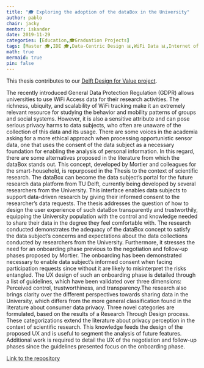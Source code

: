 ```yaml
---
title: "🎓 Exploring the adoption of the dataBox in the University"
author: pablo
chair: jacky
mentor: iskander
date: 2019-11-29
categories: [Education,🎓Graduation Projects]
tags: [Master 🎓,IDE 🎓,Data-Centric Design 📊,WiFi Data 📊,Internet of Things 📱,Research Through Design 🪚,Data Privacy 👐🏼,Responsibility 👐🏼]
math: true
mermaid: true
pin: false
---
```


This thesis contributes to our [Delft Design for Value project](/posts/project-ddfv/).

The recently introduced General Data Protection Regulation (GDPR) allows universities to use WiFi Access data for their research activities. The richness, ubiquity, and scalability of WiFi tracking make it an extremely relevant resource for studying the behavior and mobility patterns of groups and social systems. However, it is also a sensitive attribute and can pose serious privacy harms to data subjects, who often are unaware of the collection of this data and its usage. There are some voices in the academia asking for a more ethical approach when processing opportunistic sensor data, one that uses the consent of the data subject as a necessary foundation for enabling the analysis of personal information. In this regard, there are some alternatives proposed in the literature from which the dataBox stands out. This concept, developed by Mortier and colleagues for the smart-household, is repurposed in the Thesis to the context of scientific research. The dataBox can become the data subject’s portal for the future research data platform from TU Delft, currently being developed by several researchers from the University. This interface enables data subjects to support data-driven research by giving their informed consent to the researcher’s data requests. The thesis addresses the question of how to design the user experience of such dataBox transparently and trustworthily, equipping the University population with the control and knowledge needed to share their data in the degree they feel comfortable with. The research conducted demonstrates the adequacy of the dataBox concept to satisfy the data subject’s concerns and expectations about the data collections conducted by researchers from the University. Furthermore, it stresses the need for an onboarding phase previous to the negotiation and follow-up phases proposed by Mortier. The onboarding has been demonstrated necessary to enable data subject’s informed consent when facing participation requests since without it are likely to misinterpret the risks entangled. The UX design of such an onboarding phase is detailed through a list of guidelines, which have been validated over three dimensions: Perceived control, trustworthiness, and transparency.The research also brings clarity over the different perspectives towards sharing data in the University, which differs from the more general classification found in the literature about consumer data privacy. Three novel categories are formulated, based on the results of a Research Through Design process. These categorizations extend the literature about privacy perception in the context of scientific research. This knowledge feeds the design of the proposed UX and is useful to segment the analysis of future features. Additional work is required to detail the UX of the negotiation and follow-up phases since the guidelines presented focus on the onboarding phase.


[Link to the repository](https://repository.tudelft.nl/islandora/object/uuid%3A049fcdee-de91-4bd9-8497-017d69ecf1d4?collection=education)